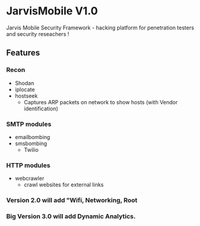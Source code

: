 # JarvisMobile V1.0
Jarvis Mobile Security Framework - hacking platform for penetration testers and security reseachers !
## Features
### Recon
* Shodan
* iplocate
* hostseek
	* Captures ARP packets on network to show hosts (with Vendor identification)

### SMTP modules
* emailbombing
* smsbombing
	* Twilio 

### HTTP modules
* webcrawler
	* crawl websites for external links

### Version 2.0 will add "Wifi, Networking, Root
### Big Version 3.0 will add Dynamic Analytics.
